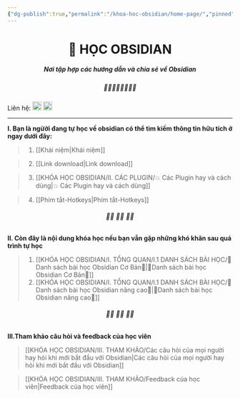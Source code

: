 ```yaml
---
{"dg-publish":true,"permalink":"/khoa-hoc-obsidian/home-page/","pinned":true,"tags":["gardenEntry"]}
---
```



# <center> 📝  **HỌC OBSIDIAN**   </center>
##### <center>Nơi tập hợp các hướng dẫn và chia sẻ về Obsidian</center>

##### <center> 🌱🌱🌱🌱🌱🌱🌱🌱</center>

Liên hệ:  [<img src="https://i.imgur.com/oMz9dgC.png" width="20">](https://www.facebook.com/hahtd3) [<img  src="https://i.imgur.com/f1EQ36e.png" width="20">](https://zalo.me/979988473)

----

**I. Bạn là ngừời đang tự học về obsidian có thể tìm kiếm thông tin hữu tích ở ngay dưới đây:**

>1. [[Khái niệm\|Khái niệm]]

>2. [[Link download\|Link download]]
 
>3. [[KHÓA HỌC OBSIDIAN/II. CÁC PLUGIN/💥 Các Plugin hay và cách dùng\|💥 Các Plugin hay và cách dùng]]

>4. [[Phím tắt-Hotkeys\|Phím tắt-Hotkeys]]


######  <center> 🌱🌱 🌱🌱 🌱🌱</center>
**II. Còn đây là nội dung khóa học nếu bạn vẫn gặp những khó khăn sau quá trình tự học**

>1. [[KHÓA HỌC OBSIDIAN/I. TỔNG QUAN/I.1 DANH SÁCH BÀI HỌC/🌟Danh sách bài học  Obsidian Cơ Bản🌟\|🌟Danh sách bài học  Obsidian Cơ Bản🌟]]
>2. [[KHÓA HỌC OBSIDIAN/I. TỔNG QUAN/I.1 DANH SÁCH BÀI HỌC/🌟Danh sách bài học Obsidian nâng cao🌟\|🌟Danh sách bài học Obsidian nâng cao🌟]]

 ######  <center> 🌱🌱 🌱🌱 🌱🌱</center>

**III.Tham khảo câu hỏi và feedback của học viên**

>[[KHÓA HỌC OBSIDIAN/III. THAM KHẢO/Các câu hỏi của mọi người hay hỏi khi mới bắt đầu với Obsidian\|Các câu hỏi của mọi người hay hỏi khi mới bắt đầu với Obsidian]]

>[[KHÓA HỌC OBSIDIAN/III. THAM KHẢO/Feedback của học viên\|Feedback của học viên]]

